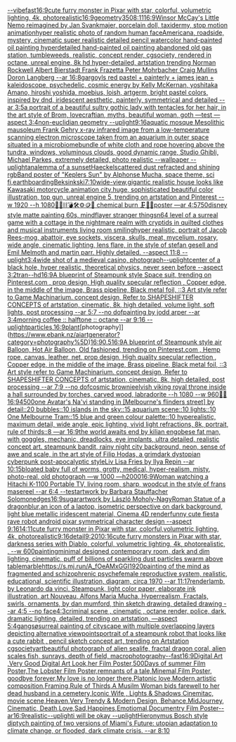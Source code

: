 [--vibefast](https://www.ebank.nz/aiartgenerator?category=--vibefast)[16:9](https://www.ebank.nz/aiartgenerator?category=16%3A9)[cute furry monster in Pixar with star, colorful, volumetric lighting, 4k, photorealistic](https://www.ebank.nz/aiartgenerator?category=cute%2520furry%2520monster%2520in%2520Pixar%2520with%2520star%2C%2520colorful%2C%2520volumetric%2520lighting%2C%25204k%2C%2520photorealistic)[16:9](https://www.ebank.nz/aiartgenerator?category=16%3A9)[geometry](https://www.ebank.nz/aiartgenerator?category=geometry)[350](https://www.ebank.nz/aiartgenerator?category=350)[8:11](https://www.ebank.nz/aiartgenerator?category=8%3A11)[16:9](https://www.ebank.nz/aiartgenerator?category=16%3A9)[Winsor McCay's Little Nemo reimagined by Jan Svankmajer, porcelain doll, taxidermy, stop motion animation](https://www.ebank.nz/aiartgenerator?category=Winsor%2520McCay%27s%2520Little%2520Nemo%2520reimagined%2520by%2520Jan%2520Svankmajer%2C%2520porcelain%2520doll%2C%2520taxidermy%2C%2520stop%2520motion%2520animation)[hyper realistic photo of random human face](https://www.ebank.nz/aiartgenerator?category=hyper%2520realistic%2520photo%2520of%2520random%2520human%2520face)[Americana, roadside, mystery, cinematic super realistic detailed pencil watercolor hand-painted oil painting  hyperdetailed hand-painted oil painting  abandoned old gas station, tumbleweeds,  realistic,  concept render, cgsociety, rendered in octane, unreal engine, 8k hd hyper-detailed, artstation trending Norman Rockwell Albert Bierstadt Frank Frazetta Peter Mohrbacher Craig Mullins Doron Langberg --ar 16:8](https://www.ebank.nz/aiartgenerator?category=Americana%2C%2520roadside%2C%2520mystery%2C%2520cinematic%2520super%2520realistic%2520detailed%2520pencil%2520watercolor%2520hand-painted%2520oil%2520painting%2520%2520hyperdetailed%2520hand-painted%2520oil%2520painting%2520%2520abandoned%2520old%2520gas%2520station%2C%2520tumbleweeds%2C%2520%2520realistic%2C%2520%2520concept%2520render%2C%2520cgsociety%2C%2520rendered%2520in%2520octane%2C%2520unreal%2520engine%2C%25208k%2520hd%2520hyper-detailed%2C%2520artstation%2520trending%2520Norman%2520Rockwell%2520Albert%2520Bierstadt%2520Frank%2520Frazetta%2520Peter%2520Mohrbacher%2520Craig%2520Mullins%2520Doron%2520Langberg%2520--ar%252016%3A8)[gargoyls red pastel + painterly + james jean + kaleidoscope, psychedelic, cosmic energy by Kelly McKernan, yoshitaka Amano, hiroshi yoshida, moebius, loish, artgerm, bright pastel colors, inspired by dnd, iridescent aesthetic, painterly, symmetrical and detailed --ar 3:5](https://www.ebank.nz/aiartgenerator?category=gargoyls%2520red%2520pastel%2520%2B%2520painterly%2520%2B%2520james%2520jean%2520%2B%2520kaleidoscope%2C%2520psychedelic%2C%2520cosmic%2520energy%2520by%2520Kelly%2520McKernan%2C%2520yoshitaka%2520Amano%2C%2520hiroshi%2520yoshida%2C%2520moebius%2C%2520loish%2C%2520artgerm%2C%2520bright%2520pastel%2520colors%2C%2520inspired%2520by%2520dnd%2C%2520iridescent%2520aesthetic%2C%2520painterly%2C%2520symmetrical%2520and%2520detailed%2520--ar%25203%3A5)[a portrait of a beautiful sultry gothic lady with tentacles for her hair, in the art style of Brom, lovecraftian, myths, beautiful woman, goth —test —aspect 3:4](https://www.ebank.nz/aiartgenerator?category=a%2520portrait%2520of%2520a%2520beautiful%2520sultry%2520gothic%2520lady%2520with%2520tentacles%2520for%2520her%2520hair%2C%2520in%2520the%2520art%2520style%2520of%2520Brom%2C%2520lovecraftian%2C%2520myths%2C%2520beautiful%2520woman%2C%2520goth%2520%E2%80%94test%2520%E2%80%94aspect%25203%3A4)[non-euclidian geometry --uplight](https://www.ebank.nz/aiartgenerator?category=non-euclidian%2520geometry%2520--uplight)[9:16](https://www.ebank.nz/aiartgenerator?category=9%3A16)[aquatic mosque Mesolithic mausoleum Frank Gehry x-ray infrared image from a low-temperature scanning electron microscope taken from an aquarium in outer space situated in a microbiome](https://www.ebank.nz/aiartgenerator?category=aquatic%2520mosque%2520Mesolithic%2520mausoleum%2520Frank%2520Gehry%2520x-ray%2520infrared%2520image%2520from%2520a%2520low-temperature%2520scanning%2520electron%2520microscope%2520taken%2520from%2520an%2520aquarium%2520in%2520outer%2520space%2520situated%2520in%2520a%2520microbiome)[bundle of white cloth and rope hovering above the tundra, windows, voluminous clouds, good dynamic range, Studio Ghibli, Michael Parkes, extremely detailed, photo realistic --wallpaper --uplight](https://www.ebank.nz/aiartgenerator?category=bundle%2520of%2520white%2520cloth%2520and%2520rope%2520hovering%2520above%2520the%2520tundra%2C%2520windows%2C%2520voluminous%2520clouds%2C%2520good%2520dynamic%2520range%2C%2520Studio%2520Ghibli%2C%2520Michael%2520Parkes%2C%2520extremely%2520detailed%2C%2520photo%2520realistic%2520--wallpaper%2520--uplight)[analemma of a sunset](https://www.ebank.nz/aiartgenerator?category=analemma%2520of%2520a%2520sunset)[Haeckel](https://www.ebank.nz/aiartgenerator?category=Haeckel)[scattered dust refracted and shining rgb](https://www.ebank.nz/aiartgenerator?category=scattered%2520dust%2520refracted%2520and%2520shining%2520rgb)[Band poster of "Keplers Sun" by Alphonse Mucha,  space theme, sci fi,](https://www.ebank.nz/aiartgenerator?category=Band%2520poster%2520of%2520%22Keplers%2520Sun%22%2520by%2520Alphonse%2520Mucha%2C%2520%2520space%2520theme%2C%2520sci%2520fi%2C)[earth](https://www.ebank.nz/aiartgenerator?category=earth)[boarding](https://www.ebank.nz/aiartgenerator?category=boarding)[Beksinkski](https://www.ebank.nz/aiartgenerator?category=Beksinkski)[7:10](https://www.ebank.nz/aiartgenerator?category=7%3A10)[wide-view,gigantic realistic house looks like Kawasaki motorcycle,animation city,huge, sophisticated beautiful color illustration, top gun, unreal engine 5, trending on artstation and Pinterest --w 1920 --h 1080](https://www.ebank.nz/aiartgenerator?category=wide-view%2Cgigantic%2520realistic%2520house%2520looks%2520like%2520Kawasaki%2520motorcycle%2Canimation%2520city%2Chuge%2C%2520sophisticated%2520beautiful%2520color%2520illustration%2C%2520top%2520gun%2C%2520unreal%2520engine%25205%2C%2520trending%2520on%2520artstation%2520and%2520Pinterest%2520--w%25201920%2520--h%25201080)[🧸🎀⛓💣🛠⚙️🪙💎 chemical burn 🗜💽🛞poster —ar 4:5](https://www.ebank.nz/aiartgenerator?category=%F0%9F%A7%B8%F0%9F%8E%80%E2%9B%93%F0%9F%92%A3%F0%9F%9B%A0%E2%9A%99%EF%B8%8F%F0%9F%AA%99%F0%9F%92%8E%2520chemical%2520burn%2520%F0%9F%97%9C%F0%9F%92%BD%F0%9F%9B%9Eposter%2520%E2%80%94ar%25204%3A5)[750](https://www.ebank.nz/aiartgenerator?category=750)[disney style matte painting 60s, mindflayer stranger things](https://www.ebank.nz/aiartgenerator?category=disney%2520style%2520matte%2520painting%252060s%2C%2520mindflayer%2520stranger%2520things)[n64 level of a surreal game with a cottage in the nightmare realm with cryptids in quilted clothes and musical instruments living room smiling](https://www.ebank.nz/aiartgenerator?category=n64%2520level%2520of%2520a%2520surreal%2520game%2520with%2520a%2520cottage%2520in%2520the%2520nightmare%2520realm%2520with%2520cryptids%2520in%2520quilted%2520clothes%2520and%2520musical%2520instruments%2520living%2520room%2520smiling)[hyper realistic, portrait of Jacob Rees-mog, abattoir, eye sockets, viscera, skulls, meat, mycelium, rosary,  wide angle, cinematic lighting, lens flare, in the style of stefan gesell and  Emil Melmoth and martin parr. Highly detailed.  --aspect 11:8 --uplight](https://www.ebank.nz/aiartgenerator?category=hyper%2520realistic%2C%2520portrait%2520of%2520Jacob%2520Rees-mog%2C%2520abattoir%2C%2520eye%2520sockets%2C%2520viscera%2C%2520skulls%2C%2520meat%2C%2520mycelium%2C%2520rosary%2C%2520%2520wide%2520angle%2C%2520cinematic%2520lighting%2C%2520lens%2520flare%2C%2520in%2520the%2520style%2520of%2520stefan%2520gesell%2520and%2520%2520Emil%2520Melmoth%2520and%2520martin%2520parr.%2520Highly%2520detailed.%2520%2520--aspect%252011%3A8%2520--uplight)[3:4](https://www.ebank.nz/aiartgenerator?category=3%3A4)[wide shot of a medieval casino, photograph](https://www.ebank.nz/aiartgenerator?category=wide%2520shot%2520of%2520a%2520medieval%2520casino%2C%2520photograph)[--uplight](https://www.ebank.nz/aiartgenerator?category=--uplight)[center of a black hole, hyper realistic, theoretical physics, never seen before --aspect 3:2](https://www.ebank.nz/aiartgenerator?category=center%2520of%2520a%2520black%2520hole%2C%2520hyper%2520realistic%2C%2520theoretical%2520physics%2C%2520never%2520seen%2520before%2520--aspect%25203%3A2)[tran](https://www.ebank.nz/aiartgenerator?category=tran)[--hd](https://www.ebank.nz/aiartgenerator?category=--hd)[16:9](https://www.ebank.nz/aiartgenerator?category=16%3A9)[A blueprint of Steampunk style Space suit,    trending on Pinterest.com  , prop design, High quality specular reflection , Copper  edge, in the middle of the image, Brass pipeline,  Black metal foil,  ::3  Art style refer to Game Machinarium.  concept design, Refer to SHAPESHIFTER CONCEPTS  of artstation, cinematic,  8k, high detailed,  volume light,  soft lights,  post processing    --ar 5:7   --no dof](https://www.ebank.nz/aiartgenerator?category=A%2520blueprint%2520of%2520Steampunk%2520style%2520Space%2520suit%2C%2520%2520%2520%2520trending%2520on%2520Pinterest.com%2520%2520%2C%2520prop%2520design%2C%2520High%2520quality%2520specular%2520reflection%2520%2C%2520Copper%2520%2520edge%2C%2520in%2520the%2520middle%2520of%2520the%2520image%2C%2520Brass%2520pipeline%2C%2520%2520Black%2520metal%2520foil%2C%2520%2520%3A%3A3%2520%2520Art%2520style%2520refer%2520to%2520Game%2520Machinarium.%2520%2520concept%2520design%2C%2520Refer%2520to%2520SHAPESHIFTER%2520CONCEPTS%2520%2520of%2520artstation%2C%2520cinematic%2C%2520%25208k%2C%2520high%2520detailed%2C%2520%2520volume%2520light%2C%2520%2520soft%2520lights%2C%2520%2520post%2520processing%2520%2520%2520%2520--ar%25205%3A7%2520%2520%2520--no%2520dof)[painting by jodd arper --ar 3:4](https://www.ebank.nz/aiartgenerator?category=painting%2520by%2520jodd%2520arper%2520--ar%25203%3A4)[morning coffee :: halftone :: octane --ar 9:16 --uplight](https://www.ebank.nz/aiartgenerator?category=morning%2520coffee%2520%3A%3A%2520halftone%2520%3A%3A%2520octane%2520--ar%25209%3A16%2520--uplight)[particles,](https://www.ebank.nz/aiartgenerator?category=particles%2C)[16:9](https://www.ebank.nz/aiartgenerator?category=16%3A9)[plant](https://www.ebank.nz/aiartgenerator?category=plant)[photography]](https://www.ebank.nz/aiartgenerator?category=photography%5D)[16:9](https://www.ebank.nz/aiartgenerator?category=16%3A9)[0.5](https://www.ebank.nz/aiartgenerator?category=0.5)[16:9](https://www.ebank.nz/aiartgenerator?category=16%3A9)[A blueprint of Steampunk style air Balloon,  Hot Air Balloon, Old fashioned, trending on Pinterest.com  , Hemp rope, canvas, leather, net, prop design, High quality specular reflection , Copper  edge, in the middle of the image, Brass pipeline,  Black metal foil,  ::3  Art style refer to Game Machinarium.  concept design, Refer to SHAPESHIFTER CONCEPTS  of artstation, cinematic,  8k, high detailed,  post processing    --ar 7:9   --no dof](https://www.ebank.nz/aiartgenerator?category=A%2520blueprint%2520of%2520Steampunk%2520style%2520air%2520Balloon%2C%2520%2520Hot%2520Air%2520Balloon%2C%2520Old%2520fashioned%2C%2520trending%2520on%2520Pinterest.com%2520%2520%2C%2520Hemp%2520rope%2C%2520canvas%2C%2520leather%2C%2520net%2C%2520prop%2520design%2C%2520High%2520quality%2520specular%2520reflection%2520%2C%2520Copper%2520%2520edge%2C%2520in%2520the%2520middle%2520of%2520the%2520image%2C%2520Brass%2520pipeline%2C%2520%2520Black%2520metal%2520foil%2C%2520%2520%3A%3A3%2520%2520Art%2520style%2520refer%2520to%2520Game%2520Machinarium.%2520%2520concept%2520design%2C%2520Refer%2520to%2520SHAPESHIFTER%2520CONCEPTS%2520%2520of%2520artstation%2C%2520cinematic%2C%2520%25208k%2C%2520high%2520detailed%2C%2520%2520post%2520processing%2520%2520%2520%2520--ar%25207%3A9%2520%2520%2520--no%2520dof)[cosmic brownie](https://www.ebank.nz/aiartgenerator?category=cosmic%2520brownie)[elvish viking royal throne inside a hall surrounded by torches, carved wood, labradorite --h 1080 --w 960](https://www.ebank.nz/aiartgenerator?category=elvish%2520viking%2520royal%2520throne%2520inside%2520a%2520hall%2520surrounded%2520by%2520torches%2C%2520carved%2520wood%2C%2520labradorite%2520--h%25201080%2520--w%2520960)[🌌🎇](https://www.ebank.nz/aiartgenerator?category=%F0%9F%8C%8C%F0%9F%8E%87)[16:9](https://www.ebank.nz/aiartgenerator?category=16%3A9)[4500](https://www.ebank.nz/aiartgenerator?category=4500)[one Avatar's Na'vi standing in [Melbourne's flinders street] by detail::20 bubbles::10 islands in the sky::15 aquarium scene::10 lights::10 One Melbourne Tram::15 blue and green colour palette::10 hyperealistic, maximum detail, wide angle, epic lighting, vivid light refractions, 8k, portrait, rule of thirds::8 —ar 16:9](https://www.ebank.nz/aiartgenerator?category=one%2520Avatar%27s%2520Na%27vi%2520standing%2520in%2520%5BMelbourne%27s%2520flinders%2520street%5D%2520by%2520detail%3A%3A20%2520bubbles%3A%3A10%2520islands%2520in%2520the%2520sky%3A%3A15%2520aquarium%2520scene%3A%3A10%2520lights%3A%3A10%2520One%2520Melbourne%2520Tram%3A%3A15%2520blue%2520and%2520green%2520colour%2520palette%3A%3A10%2520hyperealistic%2C%2520maximum%2520detail%2C%2520wide%2520angle%2C%2520epic%2520lighting%2C%2520vivid%2520light%2520refractions%2C%25208k%2C%2520portrait%2C%2520rule%2520of%2520thirds%3A%3A8%2520%E2%80%94ar%252016%3A9)[the world awaits end by kilian eng](https://www.ebank.nz/aiartgenerator?category=the%2520world%2520awaits%2520end%2520by%2520kilian%2520eng)[obese fat man, with goggles, mechanic, dreadlocks, eye implants, ultra detailed, realistic concept art. steampunk bandit, rainy night city background, neon, sense of awe and scale, in the art style of Filip Hodas, a grimdark dystopian cyberpunk post-apocalyptic style](https://www.ebank.nz/aiartgenerator?category=obese%2520fat%2520man%2C%2520with%2520goggles%2C%2520mechanic%2C%2520dreadlocks%2C%2520eye%2520implants%2C%2520ultra%2520detailed%2C%2520realistic%2520concept%2520art.%2520steampunk%2520bandit%2C%2520rainy%2520night%2520city%2520background%2C%2520neon%2C%2520sense%2520of%2520awe%2520and%2520scale%2C%2520in%2520the%2520art%2520style%2520of%2520Filip%2520Hodas%2C%2520a%2520grimdark%2520dystopian%2520cyberpunk%2520post-apocalyptic%2520style)[Liv Lisa Fries by Ilya Repin --ar 10:15](https://www.ebank.nz/aiartgenerator?category=Liv%2520Lisa%2520Fries%2520by%2520Ilya%2520Repin%2520--ar%252010%3A15)[bloated baby full of worms, grotty, medical, hyper-realism, misty, photo-real, old photograph —w 1000 —h2000](https://www.ebank.nz/aiartgenerator?category=bloated%2520baby%2520full%2520of%2520worms%2C%2520grotty%2C%2520medical%2C%2520hyper-realism%2C%2520misty%2C%2520photo-real%2C%2520old%2520photograph%2520%E2%80%94w%25201000%2520%E2%80%94h2000)[16:9](https://www.ebank.nz/aiartgenerator?category=16%3A9)[Woman watching a Hitachi K-1100 Portable TV, living room, sharp, woodcut in the style of frans masereel --ar 6:4 --test](https://www.ebank.nz/aiartgenerator?category=Woman%2520watching%2520a%2520Hitachi%2520K-1100%2520Portable%2520TV%2C%2520living%2520room%2C%2520sharp%2C%2520woodcut%2520in%2520the%2520style%2520of%2520frans%2520masereel%2520--ar%25206%3A4%2520--test)[artwork by Barbara Stauffacher Solomon](https://www.ebank.nz/aiartgenerator?category=artwork%2520by%2520Barbara%2520Stauffacher%2520Solomon)[edges](https://www.ebank.nz/aiartgenerator?category=edges)[16:9](https://www.ebank.nz/aiartgenerator?category=16%3A9)[sugar](https://www.ebank.nz/aiartgenerator?category=sugar)[artwork by László Moholy-Nagy](https://www.ebank.nz/aiartgenerator?category=artwork%2520by%2520L%C3%A1szl%C3%B3%2520Moholy-Nagy)[Roman Statue of a dragon](https://www.ebank.nz/aiartgenerator?category=Roman%2520Statue%2520of%2520a%2520dragon)[blur,](https://www.ebank.nz/aiartgenerator?category=blur%2C)[an icon of a laptop, isometric perspective on dark background, light blue metallic iridescent material, Cinema 4D render](https://www.ebank.nz/aiartgenerator?category=an%2520icon%2520of%2520a%2520laptop%2C%2520isometric%2520perspective%2520on%2520dark%2520background%2C%2520light%2520blue%2520metallic%2520iridescent%2520material%2C%2520Cinema%25204D%2520render)[funny cute fiesta rave robot android pixar symmetrical character design --aspect 9:16](https://www.ebank.nz/aiartgenerator?category=funny%2520cute%2520fiesta%2520rave%2520robot%2520android%2520pixar%2520symmetrical%2520character%2520design%2520--aspect%25209%3A16)[14:11](https://www.ebank.nz/aiartgenerator?category=14%3A11)[cute furry monster in Pixar with star, colorful,volumetric lighting, 4k, photorealistic](https://www.ebank.nz/aiartgenerator?category=cute%2520furry%2520monster%2520in%2520Pixar%2520with%2520star%2C%2520colorful%2Cvolumetric%2520lighting%2C%25204k%2C%2520photorealistic)[9:16](https://www.ebank.nz/aiartgenerator?category=9%3A16)[detail](https://www.ebank.nz/aiartgenerator?category=detail)[9:20](https://www.ebank.nz/aiartgenerator?category=9%3A20)[10:16](https://www.ebank.nz/aiartgenerator?category=10%3A16)[cute furry monsters in Pixar with star, darkness series with Diablo, colorful, volumetric lighting, 4k, photorealistic, , --w 600](https://www.ebank.nz/aiartgenerator?category=cute%2520furry%2520monsters%2520in%2520Pixar%2520with%2520star%2C%2520darkness%2520series%2520with%2520Diablo%2C%2520colorful%2C%2520volumetric%2520lighting%2C%25204k%2C%2520photorealistic%2C%2520%2C%2520--w%2520600)[painting](https://www.ebank.nz/aiartgenerator?category=painting)[minimal designed contemporary room, dark and dim lighting, cinematic, puff of billions of sparkling dust particles swarm above table](https://www.ebank.nz/aiartgenerator?category=minimal%2520designed%2520contemporary%2520room%2C%2520dark%2520and%2520dim%2520lighting%2C%2520cinematic%2C%2520puff%2520of%2520billions%2520of%2520sparkling%2520dust%2520particles%2520swarm%2520above%2520table)[marble](https://www.ebank.nz/aiartgenerator?category=marble)[<https://s.mj.run/A_fOeAMxGGI>](https://www.ebank.nz/aiartgenerator?category=%3Chttps%3A//s.mj.run/A_fOeAMxGGI%3E)[1920](https://www.ebank.nz/aiartgenerator?category=1920)[painting of the mind as fragmented and schizophrenic psyche](https://www.ebank.nz/aiartgenerator?category=painting%2520of%2520the%2520mind%2520as%2520fragmented%2520and%2520schizophrenic%2520psyche)[female reproductive system, realistic, educational, scientific illustration, diagram, circa 1970 --ar 11:17](https://www.ebank.nz/aiartgenerator?category=female%2520reproductive%2520system%2C%2520realistic%2C%2520educational%2C%2520scientific%2520illustration%2C%2520diagram%2C%2520circa%25201970%2520--ar%252011%3A17)[render](https://www.ebank.nz/aiartgenerator?category=render)[lamb, by Leonardo da vinci, Steampunk, light color paper, elaborate ink illustration, art Nouveau, Alfons Maria Mucha, Hyperrealism, Fractals, swirls, ornaments, by dan mumford, thin sketch drawing, detailed drawing --ar 4:5 --no face](https://www.ebank.nz/aiartgenerator?category=lamb%2C%2520by%2520Leonardo%2520da%2520vinci%2C%2520Steampunk%2C%2520light%2520color%2520paper%2C%2520elaborate%2520ink%2520illustration%2C%2520art%2520Nouveau%2C%2520Alfons%2520Maria%2520Mucha%2C%2520Hyperrealism%2C%2520Fractals%2C%2520swirls%2C%2520ornaments%2C%2520by%2520dan%2520mumford%2C%2520thin%2520sketch%2520drawing%2C%2520detailed%2520drawing%2520--ar%25204%3A5%2520--no%2520face)[4:3](https://www.ebank.nz/aiartgenerator?category=4%3A3)[criminal scene , cinematic , octane render, police, dark, dramatic lighting, detailed, trending on artstation, —aspect 5:4](https://www.ebank.nz/aiartgenerator?category=criminal%2520scene%2520%2C%2520cinematic%2520%2C%2520octane%2520render%2C%2520police%2C%2520dark%2C%2520dramatic%2520lighting%2C%2520detailed%2C%2520trending%2520on%2520artstation%2C%2520%E2%80%94aspect%25205%3A4)[gangsø](https://www.ebank.nz/aiartgenerator?category=gangs%C3%B8)[surreal painting of cityscape with multiple overlapping layers depicting alternative viewpoints](https://www.ebank.nz/aiartgenerator?category=surreal%2520painting%2520of%2520cityscape%2520with%2520multiple%2520overlapping%2520layers%2520depicting%2520alternative%2520viewpoints)[portrait of a steampunk robot that looks like a cute rabbit , pencil sketch concept art, trending on Artstation cgsociety](https://www.ebank.nz/aiartgenerator?category=portrait%2520of%2520a%2520steampunk%2520robot%2520that%2520looks%2520like%2520a%2520cute%2520rabbit%2520%2C%2520pencil%2520sketch%2520concept%2520art%2C%2520trending%2520on%2520Artstation%2520cgsociety)[art](https://www.ebank.nz/aiartgenerator?category=art)[beautiful photograph of alien sealife, fractal dragon coral, alien scales fish, sunrays, depth of field, macrophotography](https://www.ebank.nz/aiartgenerator?category=beautiful%2520photograph%2520of%2520alien%2520sealife%2C%2520fractal%2520dragon%2520coral%2C%2520alien%2520scales%2520fish%2C%2520sunrays%2C%2520depth%2520of%2520field%2C%2520macrophotography)[--fast](https://www.ebank.nz/aiartgenerator?category=--fast)[16:9](https://www.ebank.nz/aiartgenerator?category=16%3A9)[Digital Art ,Very Good Digital Art Look,her Film Poster,500Days of summer Film Poster,The Lobster Film Poster,remnants of a tale,Minemal,Film Poster, goodbye forever,My love is no longer there,Platonic love,Modern,artistic composition,Framing,Rule of Thirds,A Musilm Woman bids farewell to her dead husband in a cemetery,Iconic Wife , Lights & Shadows Cinemitac, movie scene,Heaven,Very Trendy & Modern Design, Behance,MidJourney, Cinematic, Death,Love,Sad,Happines,Emotiomal,Documentry Film Poster--ar16:9](https://www.ebank.nz/aiartgenerator?category=Digital%2520Art%2520%2CVery%2520Good%2520Digital%2520Art%2520Look%2Cher%2520Film%2520Poster%2C500Days%2520of%2520summer%2520Film%2520Poster%2CThe%2520Lobster%2520Film%2520Poster%2Cremnants%2520of%2520a%2520tale%2CMinemal%2CFilm%2520Poster%2C%2520goodbye%2520forever%2CMy%2520love%2520is%2520no%2520longer%2520there%2CPlatonic%2520love%2CModern%2Cartistic%2520composition%2CFraming%2CRule%2520of%2520Thirds%2CA%2520Musilm%2520Woman%2520bids%2520farewell%2520to%2520her%2520dead%2520husband%2520in%2520a%2520cemetery%2CIconic%2520Wife%2520%2C%2520Lights%2520%26%2520Shadows%2520Cinemitac%2C%2520movie%2520scene%2CHeaven%2CVery%2520Trendy%2520%26%2520Modern%2520Design%2C%2520Behance%2CMidJourney%2C%2520Cinematic%2C%2520Death%2CLove%2CSad%2CHappines%2CEmotiomal%2CDocumentry%2520Film%2520Poster--ar16%3A9)[realistic](https://www.ebank.nz/aiartgenerator?category=realistic)[--uplight](https://www.ebank.nz/aiartgenerator?category=--uplight)[i will be okay --uplight](https://www.ebank.nz/aiartgenerator?category=i%2520will%2520be%2520okay%2520--uplight)[Hieronymus Bosch style diptych painting of two versions of Miami's Future: utopian adaptation to climate change, or flooded, dark climate crisis. --ar 8:10](https://www.ebank.nz/aiartgenerator?category=Hieronymus%2520Bosch%2520style%2520diptych%2520painting%2520of%2520two%2520versions%2520of%2520Miami%27s%2520Future%3A%2520utopian%2520adaptation%2520to%2520climate%2520change%2C%2520or%2520flooded%2C%2520dark%2520climate%2520crisis.%2520--ar%25208%3A10)